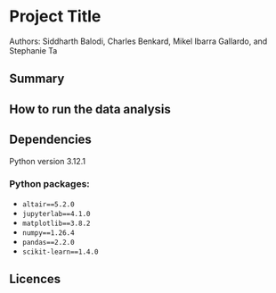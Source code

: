 # Project Title
Authors: Siddharth Balodi, Charles Benkard, Mikel Ibarra Gallardo, and Stephanie Ta

## Summary


## How to run the data analysis


## Dependencies
Python version 3.12.1

### Python packages:
  - `altair==5.2.0`
  - `jupyterlab==4.1.0`
  - `matplotlib==3.8.2`
  - `numpy==1.26.4`
  - `pandas==2.2.0`
  - `scikit-learn==1.4.0`

## Licences
